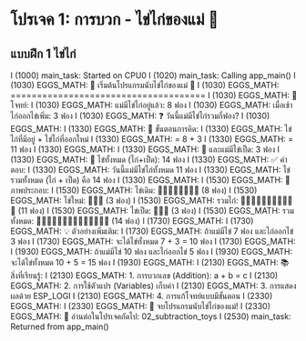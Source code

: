 # โปรเจค 1: การบวก - ไข่ไก่ของแม่ 🥚

## แบบฝึก 1 ไข่ไก่
I (1000) main_task: Started on CPU0
I (1020) main_task: Calling app_main()
I (1030) EGGS_MATH: 🥚 เริ่มต้นโปรแกรมนับไข่ไก่ของแม่ 🥚
I (1030) EGGS_MATH: =====================================
I (1030) EGGS_MATH: 📖 โจทย์:
I (1030) EGGS_MATH:    แม่มีไข่ไก่อยู่แล้ว: 8 ฟอง
I (1030) EGGS_MATH:    เมื่อเช้าไก่ออกไข่เพิ่ม: 3 ฟอง
I (1030) EGGS_MATH:    ❓ วันนี้แม่มีไข่ไก่รวมกี่ฟอง?
I (1030) EGGS_MATH: 
I (1330) EGGS_MATH: 🧮 ขั้นตอนการคิด:
I (1330) EGGS_MATH:    ไข่ไก่ที่มีอยู่ + ไข่ไก่ที่ออกใหม่
I (1330) EGGS_MATH:    = 8 + 3
I (1330) EGGS_MATH:    = 11 ฟอง
I (1330) EGGS_MATH:
I (1330) EGGS_MATH: 🦆 และแม่มีไข่เป็ด: 3 ฟอง
I (1330) EGGS_MATH: 🥚 ไข่ทั้งหมด (ไก่+เป็ด): 14 ฟอง
I (1330) EGGS_MATH: ✅ คำตอบ:
I (1330) EGGS_MATH:    วันนี้แม่มีไข่ไก่ทั้งหมด 11 ฟอง
I (1330) EGGS_MATH:    ไข่รวมทั้งหมด (ไก่ + เป็ด) คือ 14 ฟอง
I (1330) EGGS_MATH:
I (1530) EGGS_MATH: 🎨 ภาพประกอบ:
I (1530) EGGS_MATH:    ไข่เดิม: 🥚🥚🥚🥚🥚🥚🥚🥚 (8 ฟอง)
I (1530) EGGS_MATH:    ไข่ใหม่: 🥚🥚🥚 (3 ฟอง)
I (1530) EGGS_MATH:    รวมไก่: 🥚🥚🥚🥚🥚🥚🥚🥚🥚🥚🥚 (11 ฟอง)
I (1530) EGGS_MATH:    ไข่เป็ด: 🥚🥚🥚 (3 ฟอง)
I (1530) EGGS_MATH:    รวมทั้งหมด: 🥚🥚🥚🥚🥚🥚🥚🥚🥚🥚🥚🥚🥚🥚 (14 ฟอง)
I (1730) EGGS_MATH:
I (1730) EGGS_MATH: 💡 ตัวอย่างเพิ่มเติม:
I (1730) EGGS_MATH:    ถ้าแม่มีไข่ 7 ฟอง และไก่ออกไข่ 3 ฟอง
I (1730) EGGS_MATH:    จะได้ไข่ทั้งหมด 7 + 3 = 10 ฟอง
I (1730) EGGS_MATH:
I (1930) EGGS_MATH:    ถ้าแม่มีไข่ 10 ฟอง และไก่ออกไข่ 5 ฟอง
I (1930) EGGS_MATH:    จะได้ไข่ทั้งหมด 10 + 5 = 15 ฟอง
I (1930) EGGS_MATH:
I (2130) EGGS_MATH: 📚 สิ่งที่เรียนรู้:
I (2130) EGGS_MATH:    1. การบวกเลข (Addition): a + b = c
I (2130) EGGS_MATH:    2. การใช้ตัวแปร (Variables) เก็บค่า
I (2130) EGGS_MATH:    3. การแสดงผลด้วย ESP_LOGI
I (2130) EGGS_MATH:    4. การแก้โจทย์แบบมีขั้นตอน
I (2330) EGGS_MATH:
I (2330) EGGS_MATH: 🎉 จบโปรแกรมนับไข่ไก่ของแม่!
I (2330) EGGS_MATH: 📖 อ่านต่อในโปรเจคถัดไป: 02_subtraction_toys
I (2530) main_task: Returned from app_main()


